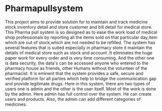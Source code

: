 # Pharmapullsystem
This project aims to provide solution for to maintain and track medicine stock inventory detail and store customer and bill detail for medical store. This Pharma pull system is so designed as to ease the work load of medical shop professionals by reporting all the items sold on that particular day,item which are out of stock,which are not needed to be refilled. The system  has several features that is suited especially in pharmacy store it maintain the details of medical store such as stock and account .It eliminates the huge paper work for every order and is very time consuming. And the other one is data security, the data's can be accessed anyone who entered to the pharmacy house as friends, other Humans without the volunteer of the pharmacist. It is eminent that the system provides a safe, secure and verified platform for all parties which help to bridge the communication gap and provide legitimate drugs. Here in this system, there are two types of users one is admin and the other is the user itself. Most of the work is done by the admin. Here admin has full control over the system. He can create users and products. Also, the admin can add different categories of medicines.
